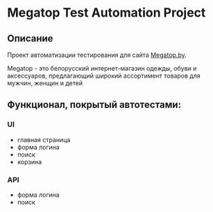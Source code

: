 # Megatop Test Automation Project

## Описание
Проект автоматизации тестирования для сайта [Megatop.by](https://megatop.by/). 

Megatop - это белорусский интернет-магазин одежды, обуви и аксессуаров, предлагающий широкий ассортимент товаров для мужчин, женщин и детей

## Функционал, покрытый автотестами:
### UI
- главная страница
- форма логина
- поиск
- корзина

### API
- форма логина
- поиск
